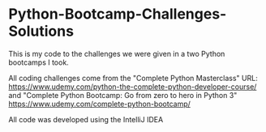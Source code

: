 # Python-Bootcamp-Challenges-Solutions

This is my code to the challenges we were given in a two Python bootcamps I took.

All coding challenges come from the "Complete Python Masterclass" URL: https://www.udemy.com/python-the-complete-python-developer-course/ and "Complete Python Bootcamp: Go from zero to hero in Python 3" https://www.udemy.com/complete-python-bootcamp/

All code was developed using the IntelliJ IDEA
